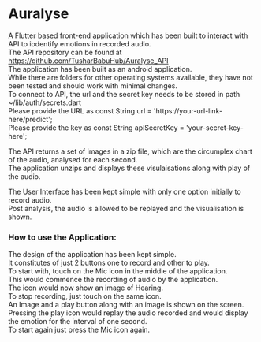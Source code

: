 # Auralyse  
A Flutter based front-end application which has been built to interact with API to iodentify emotions in recorded audio.  
The API repository can be found at https://github.com/TusharBabuHub/Auralyse_API  
The application has been built as an android application.   
While there are folders for other operating systems available, they have not been tested and should work with minimal changes.  
To connect to API, the url and the secret key needs to be stored in path ~/lib/auth/secrets.dart  
Please provide the URL as const String url = 'https://your-url-link-here/predict';  
Please provide the key as const String apiSecretKey = 'your-secret-key-here';  

The API returns a set of images in a zip file, which are the circumplex chart of the audio, analysed for each second.  
The application unzips and displays these visulaisations along with play of the audio.  

The User Interface has been kept simple with only one option initially to record audio.  
Post analysis, the audio is allowed to be replayed and the visualisation is shown.  

### How to use the Application:

The design of the application has been kept simple.  
It constitutes of just 2 buttons one to record and other to play.  
To start with, touch on the Mic icon in the middle of the application.  
This would commence the recording of audio by the application.  
The icon would now show an image of Hearing.  
To stop recording, just touch on the same icon.  
An Image and a play button along with an image is shown on the screen.  
Pressing the play icon would replay the audio recorded and would display the emotion for the interval of one second.  
To start again just press the Mic icon again.

